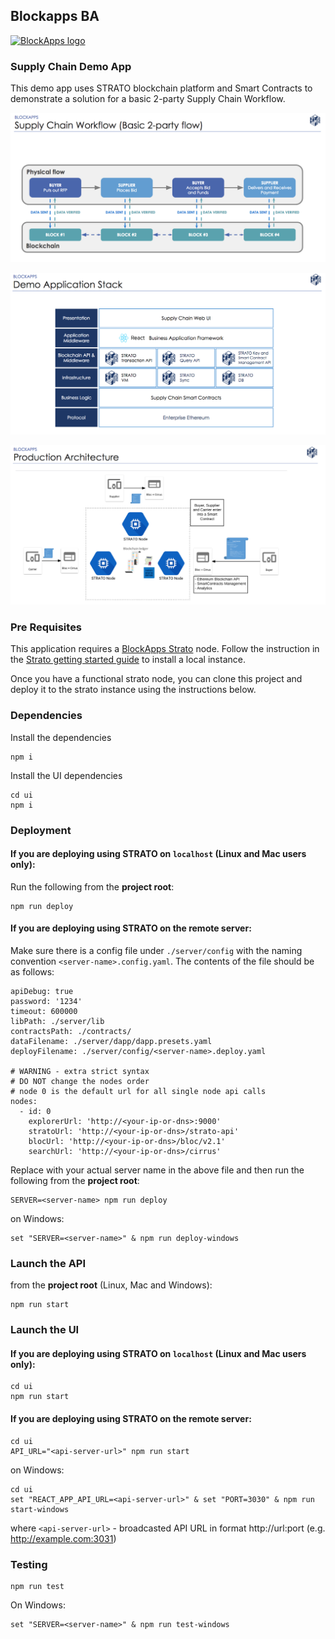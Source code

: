 Blockapps BA
------------
[![BlockApps logo](http://blockapps.net/img/logo_cropped.png)](http://blockapps.net)

### Supply Chain Demo App
This demo app uses STRATO blockchain platform and Smart Contracts to demonstrate a solution for a basic 2-party Supply Chain Workflow.

![Alt text](SupplyChain-Workflow.png?raw=true "Supply Chain Workflow")

![Alt text](Demo_Application_Stack.png?raw=true "Demo Application Stack")

![Alt text](Production_Architecture.png?raw=true "Production Architecture")

### Pre Requisites

This application requires a [BlockApps Strato](http://blockapps.net/blockapps-strato-blockchain-application-development/) node. Follow the instruction in the [Strato getting started guide](https://github.com/blockapps/strato-getting-started) to install a local instance.

Once you have a functional strato node, you can clone this project and deploy it to the strato instance using the instructions below.

### Dependencies


Install the dependencies

```
npm i
```

Install the UI dependencies

```
cd ui
npm i
```

### Deployment

#### If you are deploying using STRATO on `localhost` (Linux and Mac users only):
Run the following from the **project root**:
```
npm run deploy
```

#### If you are deploying using STRATO on the remote server:
Make sure there is a config file under `./server/config` with the naming convention `<server-name>.config.yaml`. The contents of the file should be as follows:

```
apiDebug: true
password: '1234'
timeout: 600000
libPath: ./server/lib
contractsPath: ./contracts/
dataFilename: ./server/dapp/dapp.presets.yaml
deployFilename: ./server/config/<server-name>.deploy.yaml

# WARNING - extra strict syntax
# DO NOT change the nodes order
# node 0 is the default url for all single node api calls
nodes:
  - id: 0
    explorerUrl: 'http://<your-ip-or-dns>:9000'
    stratoUrl: 'http://<your-ip-or-dns>/strato-api'
    blocUrl: 'http://<your-ip-or-dns>/bloc/v2.1'
    searchUrl: 'http://<your-ip-or-dns>/cirrus'
```

Replace <server-name> with your actual server name in the above file and then run the following from the **project root**:

```
SERVER=<server-name> npm run deploy
```
on Windows:
```
set "SERVER=<server-name>" & npm run deploy-windows
```

### Launch the API

from the **project root** (Linux, Mac and Windows):

```
npm run start
```

### Launch the UI
#### If you are deploying using STRATO on `localhost` (Linux and Mac users only):
```
cd ui
npm run start
```
#### If you are deploying using STRATO on the remote server:
```
cd ui
API_URL="<api-server-url>" npm run start
```
on Windows:
```
cd ui
set "REACT_APP_API_URL=<api-server-url>" & set "PORT=3030" & npm run start-windows
```
where `<api-server-url>` - broadcasted API URL in format http://url:port (e.g. http://example.com:3031)

### Testing

```
npm run test
```
On Windows:
```
set "SERVER=<server-name>" & npm run test-windows
```
